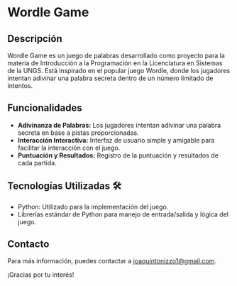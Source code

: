 # Wordle Game

## Descripción

Wordle Game es un juego de palabras desarrollado como proyecto para la materia de Introducción a la Programación en la Licenciatura en Sistemas de la UNGS. Está inspirado en el popular juego Wordle, donde los jugadores intentan adivinar una palabra secreta dentro de un número limitado de intentos.

## Funcionalidades

- **Adivinanza de Palabras:** Los jugadores intentan adivinar una palabra secreta en base a pistas proporcionadas.
- **Interacción Interactiva:** Interfaz de usuario simple y amigable para facilitar la interacción con el juego.
- **Puntuación y Resultados:** Registro de la puntuación y resultados de cada partida.

## Tecnologías Utilizadas 🛠️

- Python: Utilizado para la implementación del juego.
- Librerías estándar de Python para manejo de entrada/salida y lógica del juego.

## Contacto

Para más información, puedes contactar a [joaquintonizzo1@gmail.com](mailto:joaquintonizzo1@gmail.com).

¡Gracias por tu interés!
